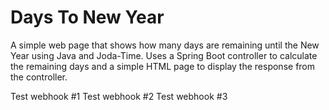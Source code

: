 # Days To New Year
A simple web page that shows how many days are remaining until the New Year using Java and Joda-Time. 
Uses a Spring Boot controller to calculate the remaining days and a simple HTML page to display the response from the controller.

Test webhook #1
Test webhook #2
Test webhook #3
